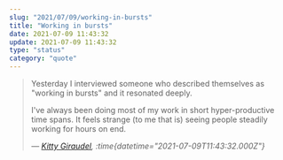 ```yaml
---
slug: "2021/07/09/working-in-bursts"
title: "Working in bursts"
date: 2021-07-09 11:43:32
update: 2021-07-09 11:43:32
type: "status"
category: "quote"
---
```


> Yesterday I interviewed someone who described themselves as "working in bursts" and it resonated deeply.
>
> I've always been doing most of my work in short hyper-productive time spans. It feels strange (to me that is) seeing people steadily working for hours on end.
> 
> <cite>&mdash; [Kitty Giraudel](https://twitter.com/KittyGiraudel/status/1413463829493686278), :time{datetime="2021-07-09T11:43:32.000Z"}</cite>
